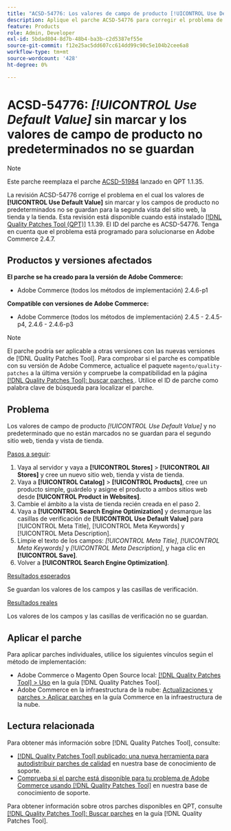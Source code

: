 ```yaml
---
title: "ACSD-54776: Los valores de campo de producto [!UICONTROL Use Default Value] sin marcar y no predeterminados no se guardan para el segundo sitio web, tienda y vista de tienda"
description: Aplique el parche ACSD-54776 para corregir el problema de Adobe Commerce en el que los valores de los campos de producto [!UICONTROL Use Default Value] y no predeterminados no marcados no se guardan para la segunda vista del sitio web, la tienda y la tienda.
feature: Products
role: Admin, Developer
exl-id: 5bdad804-8d7b-48b4-ba3b-c2d5387ef55e
source-git-commit: f12e25ac5dd607cc614dd99c90c5e104b2cee6a8
workflow-type: tm+mt
source-wordcount: '428'
ht-degree: 0%

---
```


# ACSD-54776: *[!UICONTROL Use Default Value]* sin marcar y los valores de campo de producto no predeterminados no se guardan

>[!NOTE]
>
>Este parche reemplaza el parche [ACSD-51984](/help/support-tools/patches-available-in-qpt-tool/v1-1-35/acsd-51984-unchecked-used-default-value-and-non-default-product-field-values-are-not-saved.md) lanzado en QPT 1.1.35.

La revisión ACSD-54776 corrige el problema en el cual los valores de **[!UICONTROL Use Default Value]** sin marcar y los campos de producto no predeterminados no se guardan para la segunda vista del sitio web, la tienda y la tienda. Esta revisión está disponible cuando está instalado [[!DNL Quality Patches Tool (QPT)]](/help/announcements/adobe-commerce-announcements/magento-quality-patches-released-new-tool-to-self-serve-quality-patches.md) 1.1.39. El ID del parche es ACSD-54776. Tenga en cuenta que el problema está programado para solucionarse en Adobe Commerce 2.4.7.

## Productos y versiones afectados

**El parche se ha creado para la versión de Adobe Commerce:**

* Adobe Commerce (todos los métodos de implementación) 2.4.6-p1

**Compatible con versiones de Adobe Commerce:**

* Adobe Commerce (todos los métodos de implementación) 2.4.5 - 2.4.5-p4, 2.4.6 - 2.4.6-p3

>[!NOTE]
>
>El parche podría ser aplicable a otras versiones con las nuevas versiones de [!DNL Quality Patches Tool]. Para comprobar si el parche es compatible con su versión de Adobe Commerce, actualice el paquete `magento/quality-patches` a la última versión y compruebe la compatibilidad en la página [[!DNL Quality Patches Tool]: buscar parches ](https://experienceleague.adobe.com/tools/commerce-quality-patches/index.html). Utilice el ID de parche como palabra clave de búsqueda para localizar el parche.

## Problema

Los valores de campo de producto *[!UICONTROL Use Default Value]* y no predeterminado que no están marcados no se guardan para el segundo sitio web, tienda y vista de tienda.

<u>Pasos a seguir</u>:

1. Vaya al servidor y vaya a **[!UICONTROL Stores]** > **[!UICONTROL All Stores]** y cree un nuevo sitio web, tienda y vista de tienda.
1. Vaya a **[!UICONTROL Catalog]** > **[!UICONTROL Products]**, cree un producto simple, guárdelo y asigne el producto a ambos sitios web desde **[!UICONTROL Product in Websites]**.
1. Cambie el ámbito a la vista de tienda recién creada en el paso 2.
1. Vaya a **[!UICONTROL Search Engine Optimization]** y desmarque las casillas de verificación de **[!UICONTROL Use Default Value]** para [!UICONTROL Meta Title], [!UICONTROL Meta Keywords] y [!UICONTROL Meta Description].
1. Limpie el texto de los campos: *[!UICONTROL Meta Title]*, *[!UICONTROL Meta Keywords]* y *[!UICONTROL Meta Description]*, y haga clic en **[!UICONTROL Save]**.
1. Volver a **[!UICONTROL Search Engine Optimization]**.

<u>Resultados esperados</u>

Se guardan los valores de los campos y las casillas de verificación.

<u>Resultados reales</u>

Los valores de los campos y las casillas de verificación no se guardan.

## Aplicar el parche

Para aplicar parches individuales, utilice los siguientes vínculos según el método de implementación:

* Adobe Commerce o Magento Open Source local: [[!DNL Quality Patches Tool] > Uso](<https://experienceleague.adobe.com/docs/commerce-operations/tools/quality-patches-tool/usage.html>) en la guía [!DNL Quality Patches Tool].
* Adobe Commerce en la infraestructura de la nube: [Actualizaciones y parches > Aplicar parches](https://experienceleague.adobe.com/docs/commerce-cloud-service/user-guide/develop/upgrade/apply-patches.html) en la guía Commerce en la infraestructura de la nube.

## Lectura relacionada

Para obtener más información sobre [!DNL Quality Patches Tool], consulte:

* [[!DNL Quality Patches Tool] publicado: una nueva herramienta para autodistribuir parches de calidad](/help/announcements/adobe-commerce-announcements/magento-quality-patches-released-new-tool-to-self-serve-quality-patches.md) en nuestra base de conocimiento de soporte.
* [Comprueba si el parche está disponible para tu problema de Adobe Commerce usando [!DNL Quality Patches Tool]](/help/support-tools/patches-available-in-qpt-tool/check-patch-for-magento-issue-with-magento-quality-patches.md) en nuestra base de conocimiento de soporte.

Para obtener información sobre otros parches disponibles en QPT, consulte [[!DNL Quality Patches Tool]: Buscar parches](<https://experienceleague.adobe.com/tools/commerce-quality-patches/index.html>) en la guía [!DNL Quality Patches Tool].
